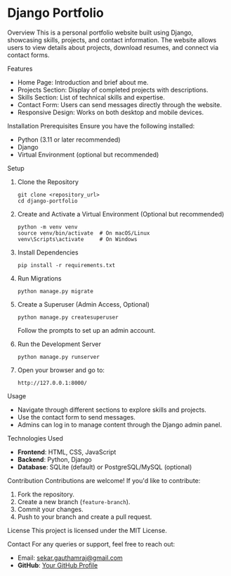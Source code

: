 # Django Portfolio

Overview
This is a personal portfolio website built using Django, showcasing skills, projects, and contact information. 
The website allows users to view details about projects, download resumes, and connect via contact forms.

Features
- Home Page: Introduction and brief about me.
- Projects Section: Display of completed projects with descriptions.
- Skills Section: List of technical skills and expertise.
- Contact Form: Users can send messages directly through the website.
- Responsive Design: Works on both desktop and mobile devices.

Installation
Prerequisites
Ensure you have the following installed:
- Python (3.11 or later recommended)
- Django
- Virtual Environment (optional but recommended)

Setup
1. Clone the Repository
   ```
   git clone <repository_url>
   cd django-portfolio
   ```

2. Create and Activate a Virtual Environment (Optional but recommended)
   ```
   python -m venv venv
   source venv/bin/activate  # On macOS/Linux
   venv\Scripts\activate     # On Windows
   ```

3. Install Dependencies
   ```
   pip install -r requirements.txt
   ```

4. Run Migrations
   ```
   python manage.py migrate
   ```

5. Create a Superuser (Admin Access, Optional)
   ```
   python manage.py createsuperuser
   ```
   Follow the prompts to set up an admin account.

6. Run the Development Server
   ```
   python manage.py runserver
   ```

7. Open your browser and go to:
   ```
   http://127.0.0.1:8000/
   ```

Usage
- Navigate through different sections to explore skills and projects.
- Use the contact form to send messages.
- Admins can log in to manage content through the Django admin panel.

Technologies Used
- **Frontend**: HTML, CSS, JavaScript
- **Backend**: Python, Django
- **Database**: SQLite (default) or PostgreSQL/MySQL (optional)

Contribution
Contributions are welcome! If you'd like to contribute:
1. Fork the repository.
2. Create a new branch (`feature-branch`).
3. Commit your changes.
4. Push to your branch and create a pull request.

License
This project is licensed under the MIT License.

Contact
For any queries or support, feel free to reach out:
- Email: sekar.gauthamraj@gmail.com
- **GitHub**: [Your GitHub Profile](https://github.com/yourprofile)
